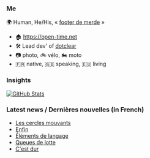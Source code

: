 ### Me

🌍 Human, He/His, « [footer de merde](https://open-time.net/post/2013/07/17/La-veritable-histoire-du-Footer-de-merde-) » 
* 🏠 https://open-time.net 
* 🛠️ Lead dev' of [dotclear](https://git.dotclear.org/dev/dotclear)
* 📷 photo, 🚲 vélo, 🏍️ moto 
* 🇫🇷 native, 🇬🇧 speaking, 🇪🇺 living

### Insights

[![GitHub Stats](https://github-readme-stats-sigma-five.vercel.app/api?username=franck-paul)](https://github.com/franck-paul)

### Latest news / Dernières nouvelles (in French)

<!-- BLOG-POST-LIST:START -->
- [Les cercles mouvants](https://open-time.net/post/2024/02/07/Les-cercles-mouvants)
- [Enfin](https://open-time.net/post/2024/02/06/Enfin)
- [Éléments de langage](https://open-time.net/post/2024/02/05/Elements-de-langage)
- [Queues de lotte](https://open-time.net/post/2024/02/04/Queues-de-lotte)
- [C&#39;est dur](https://open-time.net/post/2024/02/03/C-est-dur)
<!-- BLOG-POST-LIST:END -->
